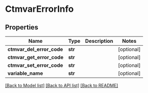 # CtmvarErrorInfo

## Properties
Name | Type | Description | Notes
------------ | ------------- | ------------- | -------------
**ctmvar_del_error_code** | **str** |  | [optional] 
**ctmvar_get_error_code** | **str** |  | [optional] 
**ctmvar_set_error_code** | **str** |  | [optional] 
**variable_name** | **str** |  | [optional] 

[[Back to Model list]](../README.md#documentation-for-models) [[Back to API list]](../README.md#documentation-for-api-endpoints) [[Back to README]](../README.md)


